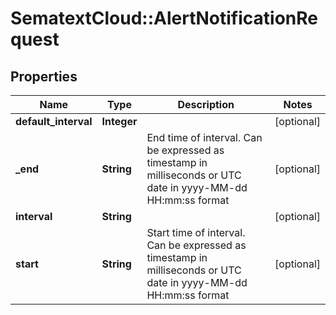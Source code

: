 # SematextCloud::AlertNotificationRequest

## Properties
Name | Type | Description | Notes
------------ | ------------- | ------------- | -------------
**default_interval** | **Integer** |  | [optional]
**_end** | **String** | End time of interval. Can be expressed as timestamp in milliseconds or UTC date in yyyy-MM-dd HH:mm:ss format | [optional]
**interval** | **String** |  | [optional]
**start** | **String** | Start time of interval. Can be expressed as timestamp in milliseconds or UTC date in yyyy-MM-dd HH:mm:ss format | [optional]
